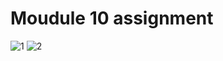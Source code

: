 # Moudule 10 assignment

![1](https://github.com/ReturajProshad/module_10/assets/130851471/a67ed69d-ba57-47e8-b264-58eb16ac2ce7)
![2](https://github.com/ReturajProshad/module_10/assets/130851471/0cf98837-2822-424f-9ba0-400229af0524)

